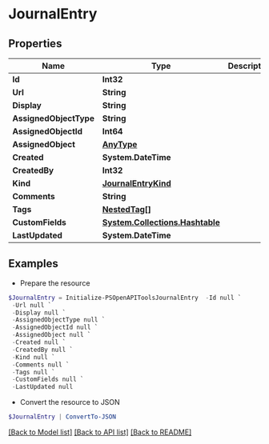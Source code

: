# JournalEntry
## Properties

Name | Type | Description | Notes
------------ | ------------- | ------------- | -------------
**Id** | **Int32** |  | [readonly] 
**Url** | **String** |  | [readonly] 
**Display** | **String** |  | [readonly] 
**AssignedObjectType** | **String** |  | 
**AssignedObjectId** | **Int64** |  | 
**AssignedObject** | [**AnyType**](.md) |  | [readonly] 
**Created** | **System.DateTime** |  | [readonly] 
**CreatedBy** | **Int32** |  | [optional] 
**Kind** | [**JournalEntryKind**](JournalEntryKind.md) |  | [optional] 
**Comments** | **String** |  | 
**Tags** | [**NestedTag[]**](NestedTag.md) |  | [optional] 
**CustomFields** | [**System.Collections.Hashtable**](AnyType.md) |  | [optional] 
**LastUpdated** | **System.DateTime** |  | [readonly] 

## Examples

- Prepare the resource
```powershell
$JournalEntry = Initialize-PSOpenAPIToolsJournalEntry  -Id null `
 -Url null `
 -Display null `
 -AssignedObjectType null `
 -AssignedObjectId null `
 -AssignedObject null `
 -Created null `
 -CreatedBy null `
 -Kind null `
 -Comments null `
 -Tags null `
 -CustomFields null `
 -LastUpdated null
```

- Convert the resource to JSON
```powershell
$JournalEntry | ConvertTo-JSON
```

[[Back to Model list]](../README.md#documentation-for-models) [[Back to API list]](../README.md#documentation-for-api-endpoints) [[Back to README]](../README.md)

